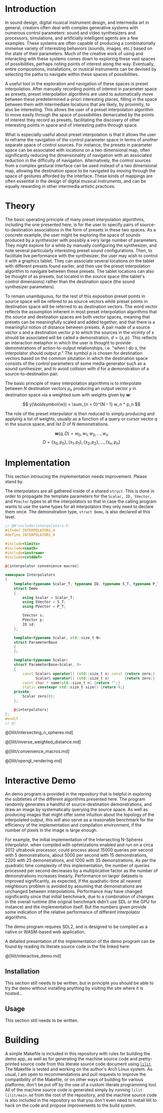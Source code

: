 # Introduction

In sound design, digital musical instrument design, and intermedia art in
general, creators often deal with complex generative systems with numerous
control parameters: sound and video synthesizers and processors, simulations,
and artificially intelligent agents are a few examples. These systems are often
capable of producing a combinatorially immense variety of interesting behaviors
(sounds, images, etc.) based on the state of their parameters. Much of the
creative work of using and interacting with these systems comes down to
exploring these vast spaces of possibilities, perhaps noting points of interest
along the way. Eventually, entire compositions, installations, or musical
instruments can be devised by selecting the paths to navigate within these
spaces of possibilities.

A useful tool in the exploration and navigation of these spaces is preset
interpolation. After manually recording points of interest in parameter space
as presets, preset interpolation algorithms are used to automatically move
between these predetermined a-priori interesting places, filling in the space
between them with intermediate locations that are likely, by proximity, to also
be interesting. This allows the user of a preset interpolation algorithm to
move easily through the space of possibilities demarcated by the points of
interest they record as presets, facilitating the discovery of other
interesting points in space and of interesting paths through space.

What is especially useful about preset interpolation is that it allows the user
to reframe the navigation of the control parameter space in terms of another
separate space of control sources. For instance, the presets in parameter space
can be associated with locations on a two dimensional map, often significantly
reducing the dimensionality of navigation with an associated reduction in the
difficulty of navigation. Alternatively, the control sources from a complex
gestural interface can be used instead of a two dimensional map, allowing the
destination space to be navigated by moving through the space of gestures
afforded by the interface. These kinds of mappings are often essential in the
design of digital musical instruments, and can be equally rewarding in other
intermedia artistic practices.

# Theory

The basic operating principle of many preset interpolation algorithms,
including the one presented here, is for the user to specify pairs of
source-to-destination associations in the form of presets in these two spaces.
As a concrete example, the user might be exploring the space of sounds produced
by a synthesizer with possibly a very large number of parameters. They might
explore for a while by manually configuring the synthesizer, and note several
particularly interesting preset sound configurations. Then, to facilitate live
performance with the synthesizer, the user may wish to control it with a
graphics tablet. They can associate several locations on the tablet with
different presets found earlier, and then use the preset interpolation
algorithm to navigate between these presets. The tablet locations can also be
thought of as presets, but located in the source space (the tablet's control
dimensions) rather than the destination space (the sound synthesizer
parameters).

To remain unambiguous, for the rest of this exposition preset points in source
space will be refered to as source vectors while preset points in destination
space will be referred to as destination vectors. The word vector reflects the
assumption inherent in most preset interpolation algorithms that the source and
destination spaces are both vector spaces, meaning that presets can be
meaningfully scaled and added together, and that there is a meaningful notion
of distance between presets.  A pair made of a source vector $s$ and a
destination vector $p$ to which the sources in the vicinity of $s$ should be
associated will be called a demonstration, $d = \{s, p\}$. This reflects an
interaction metaphor in which the user is thought to provide demonstrations of
action-to-output relationships, i.e. "when I do $s$, the interpolator should
output $p$."  The symbol $p$ is chosen for destination vectors based on the
common situtation in which the destination space consists of the control
parameters of some media generator such as a sound synthesizer, and to avoid
collision with $d$ for a demonstration of a source-to-destination pair.

The basic principle of many interpolation algorithms is to interpolate between
$N$ destination vectors $p_n$ producing an output vector $y$ in destination
space via a weighted sum with weights given by $\boldsymbol{w}$:

$$
y(\boldsymbol{w}) = \sum_{n = 0}^{N - 1} w_n * p_n
$$

The role of the preset interpolator is then reduced to simply producing and
applying a list of weights, usually as a function of a query or cursor vector
$q$ in the source space, and list $D$ of $N$ demonstrations.

$$
\boldsymbol{w}(q, D) = {w_0, w_1, w_2, ..., w_{n}} 
$$
$$
D = \{s_0, p_0\}, \{s_1, p_1\}, \{s_2, p_2\}, ..., \{s_n, p_n\}
$$

# Implementation

This section introucing the implementation needs improvement. Please stand by.

The interpolators are all gathered inside of a shared `struct`. This is done in
order to propagate the template parameters for the `Scalar, ID, SVector,` and
`PVector` types to all the interpolators so that in case the calling program
wants to use the same types for all interpolators they only need to declare
them once. The demonstration type, `struct Demo`, is also declared at this
level.

```cpp 
// @#'include/interpolators.h'
#ifndef INTERPOLATORS_H
#define INTERPOLATORS_H

#include<limits>
#include<cmath>
#include<iostream>
#include<cstddef>

@{interpolator convenience macros}

namespace Interpolators
{
    template<typename Scalar_T, typename ID, typename S_T, typename P_T>
    struct Demo
    {
        using Scalar = Scalar_T;
        using SVector = S_T;
        using PVector = P_T;

        SVector s;
        PVector p;
        ID id;
    };

    template<typename Scalar, std::size_t N>
    struct ParameterBase
    {
    };

    template<typename Scalar>
    struct ParameterBase<Scalar, 0>
    {
        const Scalar& operator[] (std::size_t n) const {return zero;}
              Scalar& operator[] (std::size_t n)       {return zero;}
        const char * name(std::size_t n) {return "";}
        static constexpr std::size_t size() {return 0;}
    private:
        Scalar zero{0};
    };

    @{interpolators}
};
#endif
// @/
```

@[lilit/intersecting_n_spheres.md]

@[lilit/inverse_weighted_distance.md]

@[lilit/convenience_macros.md]

@[lilit/opengl_rendering.md]

# Interactive Demo

An demo program is provided in the repository that is helpful in exploring the
subtleties of the different algorithms presented here. The program randomly
generates a handful of source-destination demonstrations, and draw an image by
systematically querying the source space. As well as producing images that
might offer some intuition about the topology of the interpolated output, this
will also serve as a reasonable benchmark for the efficiency of the
implementation and compilation environment, if the number of pixels in the
image is large enough.  

For example, the initial implementation of the Intersecting N-Spheres
interpolator, when compiled with optimizations enabled and run on a circa 2012
ultrabook processor, could process about 15000 queries per second with 5
demonstrations, about 5000 per second with 15 demonstrations, 2200 with 25
demonstrations, and 1200 with 35 demonstrations.  As per the quadratic time
complexity of this implementation, the number of queries processed per second
decreases by a multiplicative factor as the number of demonstrations increases
linearly.  Performance on larger datasets is improved significantly, as
expected, if the quadratic-time all nearest neighbours problem is avoided by
assuming that demonstrations are unchanged between interpolations. Performance
may have changed significantly since that initial benchmark, due to a
combination of changes in the overall runtime (the original benchmark didn't
use SDL or the GPU for instance) and the implementation itself. But the numbers
given provide some indication of the relative performance of different
interpolator algorithms.

The demo program requires SDL2, and is designed to be compiled as a native or
WASM-based web application. 

A detailed presentation of the implementation of the demo program can be found
by reading its literate source code in the file linked here:

@[lilit/interactive_demo.md]

## Installation

This section still needs to be written, but in principle you should be able to
try the demo without installing anything by visiting the site where it is
hosted...

## Usage

This section still needs to be written.

# Building

A simple Makefile is included in this repository with rules for building the
demo app, as well as for generating the machine source code and pretty-printed
source code from this literate source code document using
[`lilit`](https://github.com/DocSunset/lilit). The Makefile is tested and
working on the author's Arch Linux system. As usual, I am open to
recommendations and pull requests to improve the compatibility of the Makefile,
or on other ways of building for various platforms; don't be put off by the use
of a custom literate programming tool. All of the machine source code is
generated simply by running `lilit lilit/main.md` from the root of the
repository, and the machine source code is also included in the repository so
that you don't even need to install lilit to hack on the code and propose
improvements to the build system.

